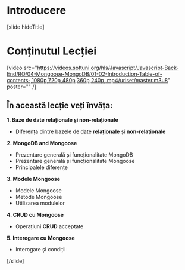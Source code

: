 # Introducere

[slide hideTitle]
# Conținutul Lecției

[video src="https://videos.softuni.org/hls/Javascript/Javascript-Back-End/RO/04-Mongoose-MongoDB/01-02-Introduction-Table-of-contents-,1080p,720p,480p,360p,240p,.mp4/urlset/master.m3u8" poster="" /]

## În această lecție veți învăța:

**1. Baze de date relaționale și non-relaționale**
- Diferența dintre bazele de date **relaționale** și **non-relaționale**

**2. MongoDB and Mongoose**
- Prezentare generală și funcționalitate MongoDB
- Prezentare generală și funcționalitate Mongoose
- Principalele diferențe

**3. Modele Mongoose**
- Modele Mongoose
- Metode Mongoose
- Utilizarea modulelor

**4. CRUD cu Mongoose**
- Operațiuni **CRUD** acceptate

**5. Interogare cu Mongoose**
- Interogare și condiții

[/slide]